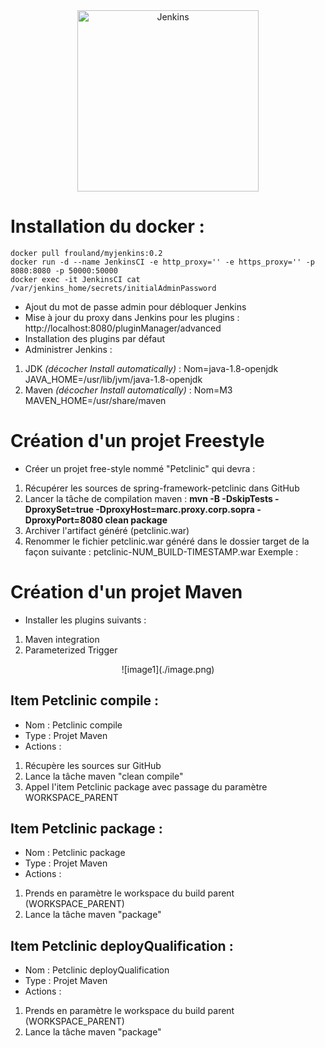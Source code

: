 <center><img src="https://cdn.ttgtmedia.com/visuals/LeMagIT/hero_article/Logo-Jenkins.jpg" alt="Jenkins" width="290"/></center>

# Installation du docker :  
``` 
docker pull frouland/myjenkins:0.2   
docker run -d --name JenkinsCI -e http_proxy='' -e https_proxy='' -p 8080:8080 -p 50000:50000  
docker exec -it JenkinsCI cat /var/jenkins_home/secrets/initialAdminPassword   
```

- Ajout du mot de passe admin pour débloquer Jenkins
- Mise à jour du proxy dans Jenkins pour les plugins : http://localhost:8080/pluginManager/advanced  
- Installation des plugins par défaut
- Administrer Jenkins :
1. JDK *(décocher Install automatically)* : Nom=java-1.8-openjdk JAVA_HOME=/usr/lib/jvm/java-1.8-openjdk
2. Maven *(décocher Install automatically)* : Nom=M3 MAVEN_HOME=/usr/share/maven
		

# Création d'un projet Freestyle
- Créer un projet free-style nommé "Petclinic" qui devra :
1. Récupérer les sources de spring-framework-petclinic dans GitHub
2. Lancer la tâche de compilation maven : **mvn -B -DskipTests -DproxySet=true -DproxyHost=marc.proxy.corp.sopra -DproxyPort=8080 clean package**
3. Archiver l'artifact généré (petclinic.war)
4. Renommer le fichier petclinic.war généré dans le dossier target de la façon suivante : petclinic-NUM_BUILD-TIMESTAMP.war Exemple : 

# Création d'un projet Maven
- Installer les plugins suivants :
1. Maven integration
2. Parameterized Trigger

<center>![image1](./image.png)</center>

## Item Petclinic compile :
- Nom : Petclinic compile
- Type : Projet Maven
- Actions :
1. Récupère les sources sur GitHub 
2. Lance la tâche maven "clean compile"
3. Appel l'item Petclinic package avec passage du paramètre WORKSPACE_PARENT

## Item Petclinic package :
- Nom : Petclinic package
- Type : Projet Maven
- Actions :
1. Prends en paramètre le workspace du build parent (WORKSPACE_PARENT)
2. Lance la tâche maven "package"

## Item Petclinic deployQualification :
- Nom : Petclinic deployQualification
- Type : Projet Maven
- Actions :
1. Prends en paramètre le workspace du build parent (WORKSPACE_PARENT)
2. Lance la tâche maven "package"















 
